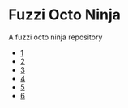 <h1>Fuzzi Octo Ninja</h1>
        
<p>A fuzzi octo ninja repository</p>

<ul>
    <li><a href="file1.php">1</a></li>
    <li><a href="file2.php">2</a></li>
    <li><a href="file3.php">3</a></li>
    <li><a href="file4.php">4</a></li>
    <li><a href="file5.php">5</a></li>
    <li><a href="file6.php">6</a></li>    
</ul>    
